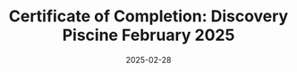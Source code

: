 ---
title: "Certificate of Completion: Discovery Piscine February 2025"
url: ./assets/documents/Discovery_Piscine_Completion_Certificate.pdf
organization: 42 Iskandar Puteri
date: 2025-02-28
---